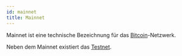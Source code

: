```yaml
---
id: mainnet
title: Mainnet
---
```


Mainnet ist eine technische Bezeichnung für das [Bitcoin](../b/bitcoin)-Netzwerk.

Neben dem Mainnet existiert das [Testnet](../t/testnet).
